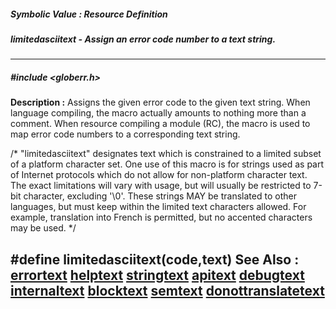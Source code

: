 ##### Symbolic Value : Resource Definition
##### limitedasciitext - Assign an error code number to a text string.
---
##### #include <globerr.h>
**Description :**
Assigns the given error code to the given text string.  When language 
compiling, the macro actually amounts to nothing more than a comment.  When 
resource compiling a module (RC), the macro is used to map error code numbers 
to a corresponding text string.

/* "limitedasciitext" designates text which is constrained to a limited
 subset of a platform character set.  One use of this macro is for strings used 
as
 part of Internet protocols which do not allow for non-platform character text.
 The exact limitations will vary with usage, but will usually be
 restricted to 7-bit character, excluding '\0'.  These strings MAY be
 translated to other languages, but must keep within the limited text
 characters allowed.  For example, translation into French is permitted,
 but no accented characters may be used.
*/

#define limitedasciitext(code,text)
**See Also :**
[errortext](D:/md_files/errortext.md)
[helptext](D:/md_files/helptext.md)
[stringtext](D:/md_files/stringtext.md)
[apitext](D:/md_files/apitext.md)
[debugtext](D:/md_files/debugtext.md)
[internaltext](D:/md_files/internaltext.md)
[blocktext](D:/md_files/blocktext.md)
[semtext](D:/md_files/semtext.md)
[donottranslatetext](D:/md_files/donottranslatetext.md)
---
